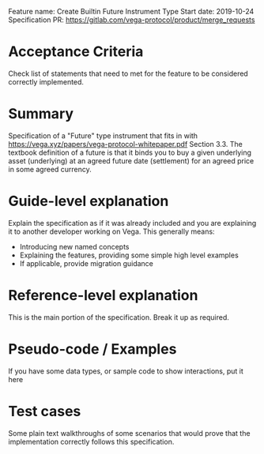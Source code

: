 Feature name: Create Builtin Future Instrument Type
Start date: 2019-10-24
Specification PR: https://gitlab.com/vega-protocol/product/merge_requests

# Acceptance Criteria
Check list of statements that need to met for the feature to be considered correctly implemented.

# Summary
Specification of a "Future" type instrument that fits in with https://vega.xyz/papers/vega-protocol-whitepaper.pdf Section 3.3. The textbook definition of a future is that it binds you to buy a given underlying asset (underlying) at an agreed future date (settlement) for an agreed price in some agreed currency. 

# Guide-level explanation
Explain the specification as if it was already included and you are explaining it to another developer working on Vega. This generally means:
- Introducing new named concepts
- Explaining the features, providing some simple high level examples
- If applicable, provide migration guidance

# Reference-level explanation
This is the main portion of the specification. Break it up as required.

# Pseudo-code / Examples
If you have some data types, or sample code to show interactions, put it here

# Test cases
Some plain text walkthroughs of some scenarios that would prove that the implementation correctly follows this specification.